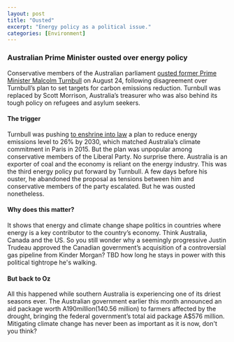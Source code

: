 ```yaml
---
layout: post
title: "Ousted"
excerpt: "Energy policy as a political issue."
categories: [Environment]
---
```


### Australian Prime Minister ousted over energy policy

Conservative members of the Australian parliament <a href="https://www.bostonglobe.com/news/world/2018/08/24/australian-prime-minister-ousted-dispute-over-energy-policy/OMN4G72ee7KvkHCCqjZRHJ/story.html" target="_blank">ousted former Prime Minister Malcolm Turnbull</a> on August 24, following disagreement over Turnbull’s plan to set targets for carbon emissions reduction. Turnbull was replaced by Scott Morrison, Australia’s treasurer who was also behind its tough policy on refugees and asylum seekers.

#### The trigger

Turnbull was pushing <a href="https://www.nytimes.com/2018/08/20/world/australia/turnbull-energy-emissions-climate-change.html?rref=collection%2Fsectioncollection%2Faustralia&action=click&contentCollection=australia&region=rank&module=package&version=highlights&contentPlacement=5&pgtype=sectionfront" target="_blank">to enshrine into law</a> a plan to reduce energy emissions level to 26% by 2030, which matched Australia’s climate commitment in Paris in 2015. But the plan was unpopular among conservative members of the Liberal Party. No surprise there. Australia is an exporter of coal and the economy is reliant on the energy industry. This was the third energy policy put forward by Turnbull. A few days before his ouster, he abandoned the proposal as tensions between him and conservative members of the party escalated. But he was ousted nonetheless.

#### Why does this matter?

It shows that energy and climate change shape politics in countries where energy is a key contributor to the country’s economy. Think Australia, Canada and the US. So you still wonder why a seemingly progressive Justin Trudeau approved the Canadian government’s acquisition of a controversial gas pipeline from Kinder Morgan? TBD how long he stays in power with this political tightrope he's walking.

#### But back to Oz

All this happened while southern Australia is experiencing one of its driest seasons ever. The Australian government earlier this month announced an aid package worth A$190 million ($140.56 million) to farmers affected by the drought, bringing the federal government’s total aid package A$576 million. Mitigating climate change has never been as important as it is now, don't you think?
